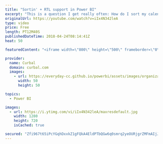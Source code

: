 ```yaml
---
title: "Sortin' + RTL support in Power BI"
excerpt: "This is a question I get really often: How do I sort my calendar in Power BI?  In this video, I will show you how to sort: 1. Text: For example sort day name of month name properly in Power bi 2. Number: numbers will sort correctly, but I will show you how to avoid Month numbers from summarize  and finally,"
originalUrl: https://youtube.com/watch?v=iIx4N342leA
type: video
price: Free
length: PT12M40S
publishedDateTime: 2018-04-24T08:14:41Z
heat: 50

featuredContent: "<iframe width=\"800\" height=\"500\" frameborder=\"0\" src=\"https://www.youtube.com/embed/iIx4N342leA\" allow=\"accelerometer; autoplay; encrypted-media; gyroscope; picture-in-picture\" allowfullscreen></iframe>"

provider:
  name: Curbal
  domain: curbal.com
  images:
    - url: https://everyday-cc.github.io/powerbi/assets/images/organizations/curbal.com-50x50.jpg
      width: 50
      height: 50

topics:
  - Power BI

images:
  - url: https://i.ytimg.com/vi/iIx4N342leA/maxresdefault.jpg
    width: 1280
    height: 720
    isCached: true

secured: "Zfi967t65iPcYGqhDxxkZ1gFQkA4EldPTbQGw6q0smrq2yeOURjgrZMFmAIjJAGSgKL+zUyzcrqJT/v3FPyN/U7szlf6cfB2oJkc9BJsHu6Lj8RQqoBWzCtyxUhwB35KkkV4YN4ca08a1SgdPvx9FbEMyUCgt+dhHMUIbrXB8DGMDUSib4ng3k7cXweRcyZdm2MQaOz2hkl3ELNwwScHs+iS/dSO8+EirNLKEtg8IcrElR83PmAbHls6ainnYi+F+QvdZyzw0GHgvqzmZry1oAH0L6AwEg2rtsdyJF5DG2KVkR0pxlnIfZ8Z5Ok/C9JZMf9g7YzLHuk6UzxajBdRf2EDHWNyZt7Hf2Bsk7x/8WjkzTFlw156MZdv+sCjy32AE3yr2oHzzwn3chvoXa5t/GsozgRyTbR8IcZ4E3xfU1w=;GUxVvVGJ9mFeD+Sg+4CA7w=="
---
```


